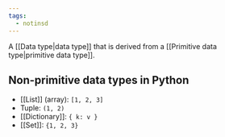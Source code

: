 ```yaml
---
tags:
  - notinsd
---
```

A [[Data type|data type]] that is derived from a [[Primitive data type|primitive data type]].
## Non-primitive data types in Python
- [[List]] (array): `[1, 2, 3]`
- Tuple: `(1, 2)`
- [[Dictionary]]: `{ k: v }`
- [[Set]]: `{1, 2, 3}`